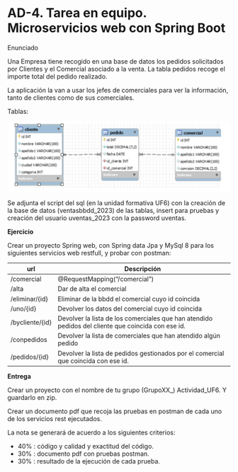 # AD-4. Tarea en equipo. Microservicios web con Spring Boot



Enunciado

Una Empresa tiene recogido en una base de datos los pedidos solicitados por Clientes y el Comercial asociado a la venta. La tabla pedidos recoge el importe total del pedido realizado.

La aplicación la van a usar los jefes de comerciales para ver la información, tanto de clientes como de sus comerciales.

Tablas:



![Captura de pantalla 2023-02-04 a las 15.57.16](https://github.com/d4v1zdev/Microservicios/blob/main/TareaAD4/img/ventas2023_bbdd.png)



Se adjunta el script del sql (en la unidad formativa UF6) con la creación de la base de datos (ventasbbdd_2023) de las tablas, insert para pruebas y creación del usuario uventas_2023 con la password uventas.

**Ejercicio**

Crear un proyecto Spring web, con Spring data Jpa y MySql 8 para los siguientes servicios web restfull, y probar con postman:

 

| **url**         | **Descripción**                                              |
| --------------- | ------------------------------------------------------------ |
| /comercial      | @RequestMapping(“/comercial”)                                |
| /alta           | Dar de alta el comercial                                     |
| /eliminar/{id}  | Eliminar de la bbdd el comercial cuyo id coincida            |
| /uno/{id}       | Devolver los datos del comercial cuyo id coincida            |
| /bycliente/{id} | Devolver la lista de los comerciales que han atendido pedidos del cliente que coincida con ese id. |
| /conpedidos     | Devolver la lista de comerciales que han atendido algún pedido |
| /pedidos/{id}   | Devolver la lista de pedidos gestionados por el comercial que coincida con ese id. |

 

**Entrega**

Crear un proyecto con el nombre de tu grupo (GrupoXX_) Actividad_UF6. Y guardarlo en zip.

Crear un documento pdf que recoja las pruebas en postman de cada uno de los servicios rest ejecutados.

La nota se generará de acuerdo a los siguientes criterios:

- 40% : código y calidad y exactitud del código.
- 30% : documento pdf con pruebas postman.
- 30% : resultado de la ejecución de cada prueba.



